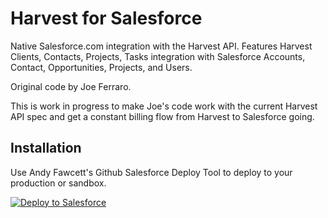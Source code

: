 Harvest for Salesforce
======================

Native Salesforce.com integration with the Harvest API.  Features Harvest Clients, Contacts, Projects, Tasks integration with Salesforce Accounts, Contact, Opportunities, Projects, and Users.

Original code by Joe Ferraro.

This is work in progress to make Joe's code work with the current Harvest API spec and get a constant billing flow from Harvest to Salesforce going. 

Installation
------------

Use Andy Fawcett's Github Salesforce Deploy Tool to deploy to your production or sandbox. 

<a href="https://githubsfdeploy.herokuapp.com?owner=dstdia&repo=Harvest-for-Salesforce">
  <img alt="Deploy to Salesforce"
       src="https://raw.githubusercontent.com/afawcett/githubsfdeploy/master/deploy.png">
</a>

